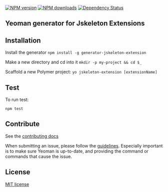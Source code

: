 [![NPM version](http://img.shields.io/npm/v/generator-polymer.svg?style=flat)](http://npmjs.org/generator-polymer)
[![NPM downloads](http://img.shields.io/npm/dm/generator-polymer.svg?style=flat)](http://npmjs.org/generator-polymer)
[![Dependency Status](http://img.shields.io/david/yeoman/generator-polymer.svg?style=flat)](https://david-dm.org/yeoman/generator-polymer)


## Yeoman generator for Jskeleton Extensions

## Installation

Install the generator
`npm install -g generator-jskeleton-extension`

Make a new directory and cd into it
`mkdir -p my-project && cd $_`

Scaffold a new Polymer project:
`yo jskeleton-extension [extensionName]`

## Test

To run test:

`npm test`

## Contribute

See the [contributing docs](https://github.com/yeoman/yeoman/blob/master/contributing.md)

When submitting an issue, please follow the [guidelines](https://github.com/yeoman/yeoman/blob/master/contributing.md#issue-submission). Especially important is to make sure Yeoman is up-to-date, and providing the command or commands that cause the issue.

## License

[MIT license](http://opensource.org/licenses/MIT)
